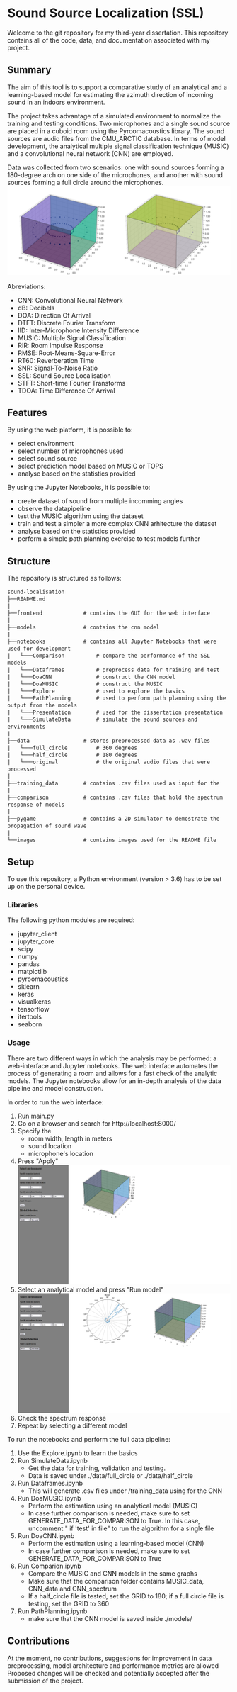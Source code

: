 # Sound Source Localization (SSL)
Welcome to the git repository for my third-year dissertation. This repository contains all of the code, data, and documentation associated with my project. 


## Summary
The aim of this tool is to support a comparative study of an analytical and a learning-based model for estimating the azimuth direction of incoming sound in an indoors environment. 

The project takes advantage of a simulated environment to normalize the training and testing conditions. Two microphones and a single sound source are placed in a cuboid room using the Pyroomacoustics library. The sound sources are audio files from the CMU_ARCTIC database. In terms of model development, the analytical multiple signal classification technique (MUSIC) and a convolutional neural network (CNN) are employed. 

Data was collected from two scenarios: one with sound sources forming a 180-degree arch on one side of the microphones, and another with sound sources forming a full circle around the microphones. 
![Alt text](./images/room.png?raw=true "Room")

Abreviations:
- CNN: Convolutional Neural Network
- dB: Decibels
- DOA: Direction Of Arrival
- DTFT: Discrete Fourier Transform
- IID: Inter-Microphone Intensity Difference
- MUSIC: Multiple Signal Classification
- RIR: Room Impulse Response
- RMSE: Root-Means-Square-Error
- RT60: Reverberation Time
- SNR: Signal-To-Noise Ratio
- SSL: Sound Source Localisation
- STFT: Short-time Fourier Transforms
- TDOA: Time Difference Of Arrival

## Features
By using the web platform, it is possible to:
- select environment
- select number of microphones used
- select sound source
- select prediction model based on MUSIC or TOPS
- analyse based on the statistics provided

By using the Jupyter Notebooks, it is possible to:
- create dataset of sound from multiple incomming angles
- observe the datapipeline
- test the MUSIC algorithm using the dataset
- train and test a simpler a more complex CNN arhitecture the dataset
- analyse based on the statistics provided
- perform a simple path planning exercise to test models further


## Structure
The repository is structured as follows:

```
sound-localisation
├──README.md
|
├──frontend             # contains the GUI for the web interface
|
├──models               # contains the cnn model
|
├──notebooks            # contains all Jupyter Notebooks that were used for development
|   └───Comparison          # compare the performance of the SSL models
|   └───Dataframes          # preprocess data for training and test
|   └───DoaCNN              # construct the CNN model
|   └───DoaMUSIC            # construct the MUSIC
|   └───Explore             # used to explore the basics
|   └───PathPlanning        # used to perform path planning using the output from the models
|   └───Presentation        # used for the dissertation presentation
|   └───SimulateData        # simulate the sound sources and environments
|
├──data                 # stores preprocessed data as .wav files
|   └───full_circle         # 360 degrees
|   └───half_circle         # 180 degrees
|   └───original            # the original audio files that were processed
|
├──training_data        # contains .csv files used as input for the 
|
├──comparison           # contains .csv files that hold the spectrum response of models
|
├──pygame               # contains a 2D simulator to demostrate the propagation of sound wave
|
└──images               # contains images used for the README file
```

## Setup
To use this repository, a Python environment (version > 3.6) has to be set up on the personal device.

### Libraries
The following python modules are required:
- jupyter_client
- jupyter_core 
- scipy
- numpy
- pandas
- matplotlib
- pyroomacoustics
- sklearn
- keras
- visualkeras
- tensorflow
- itertools
- seaborn


### Usage
There are two different ways in which the analysis may be performed: a web-interface and Jupyter notebooks. The web interface automates the process of generating a room and allows for a fast check of the analytic models. The Jupyter notebooks allow for an in-depth analysis of the data pipeline and model construction.

In order to run the web interface:
1. Run main.py
2. Go on a browser and search for http://localhost:8000/
3. Specify the 
    - room width, length in meters
    - sound location 
    - microphone's location 
4. Press "Apply"
![Alt text](./images/web_1.png?raw=true "Apply")
5. Select an analytical model and press "Run model"
![Alt text](./images/web_2.png?raw=true "Run model")
6. Check the spectrum response
7. Repeat by selecting a different model

To run the notebooks and perform the full data pipeline:
1.	Use the Explore.ipynb to learn the basics
2.	Run SimulateData.ipynb
    -	Get the data for training, validation and testing.
    -	Data is saved under ./data/full_circle or ./data/half_circle
3.	Run Dataframes.ipynb
    -	This will generate .csv files under /training_data using for the CNN
4.	Run DoaMUSIC.ipynb
    -	Perform the estimation using an analytical model (MUSIC) 
    -	In case further comparison is needed, make sure to set GENERATE_DATA_FOR_COMPARISON to True. In this case, uncomment " if 'test' in file" to run the algorithm for a single file
5.	Run DoaCNN.ipynb
    -	Perform the estimation using a learning-based model (CNN)
    -	In case further comparison is needed, make sure to set GENERATE_DATA_FOR_COMPARISON to True
6.	Run Comparion.ipynb
    -	Compare the MUSIC and CNN models in the same graphs
    -	Make sure that the comparison folder contains MUSIC_data, CNN_data and CNN_spectrum
    -	If a half_circle file is tested, set the GRID to 180; if a full circle file is testing, set the GRID to 360
7.	Run PathPlanning.ipynb
    -	make sure that the CNN model is saved inside ./models/


## Contributions
At the moment, no contributions, suggestions for improvement in data preprocessing, model architecture and performance metrics are allowed Proposed changes will be checked and potentially accepted after the submission of the project.